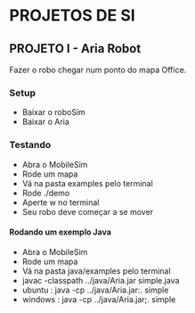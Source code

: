 # PROJETOS DE SI

## PROJETO I - Aria Robot
Fazer o robo chegar num ponto do mapa Office.

### Setup
*	Baixar o roboSim
*	Baixar o Aria

### Testando
*	Abra o MobileSim
*	Rode um mapa
*	Vá na pasta examples pelo terminal
*	Rode ./demo
*	Aperte w no terminal
*	Seu robo deve começar a se mover

#### Rodando um exemplo Java
*	Abra o MobileSim
*	Rode um mapa
*	Vá na pasta java/examples pelo terminal
*	javac -classpath ../java/Aria.jar simple.java
*	ubuntu  :    java -cp ../java/Aria.jar:. simple
*	windows :    java -cp ../java/Aria.jar;. simple

